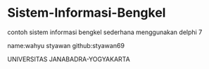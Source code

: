 # Sistem-Informasi-Bengkel
contoh sistem informasi bengkel sederhana menggunakan delphi 7


name:wahyu styawan
github:styawan69

UNIVERSITAS JANABADRA-YOGYAKARTA
